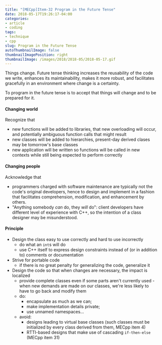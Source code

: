 ```yaml
---
title: "[MECpp]Item-32 Program in the Future Tense"
date: 2018-05-17T19:26:17-04:00
categories:
- article
- coding
tags:
- technique
- cpp
slug: Program in the Future Tense
autoThumbnailImage: false
thumbnailImagePosition: right
thumbnailImage: /images/2018/2018-05/2018-05-17.gif
---
```


Things change. Future tense thinking increases the reusability of the code we write, enhances its maintainability, makes it more robust, and facilitates gracefully in an environment where change is a certainty.
<!--more-->

To program in the future tense is to accept that things will change and to be prepared for it.

#### Changing world

Recognize that 
* new functions will be added to libraries, that new overloading will occur, and potentially ambiguous function calls that might result
* new classes will be added to hierarchies, present-day derived clases may be tomorrow's base classes
* new application will be written so functions will be called in new contexts while still being expected to perform correctly

#### Changing people

Acknowledge that

* programmers charged with software maintenance are typically not the code's original developers, hence to design and implement in a fashion that facilitates comprehension, modification, and enhancement by others.
* "Anything somebody _can_ do, they _will_ do": client developers have different level of experience with C++, so the intention of a class designer may be misunderstood. 

#### Principle

* Design the class easy to use correctly and hard to use incorrectly
    * do what an `int`s will do
    * use C++ itself to express design constraints instead of (or in addition to) comments or documentation
* Strive for portable code
    * if there is no great penalty for generalizing the code, generalize it
* Design the code so that when changes are necessary, the impact is localized 
    * provide complete classes even if some parts aren't currently used - when new demands are made on our classes, we're less likely to have to go back and modify them
    * do: 
        * encapsulate as much as we can; 
        * make implementation details private; 
        * use unnamed namespaces...
    * avoid: 
        * designs leading to virtual base classes (such classes must be initialized by every class derived from them, MECpp item 4) 
        * RTTI-based designs that make use of cascading `if-then-else` (MECpp item 31)